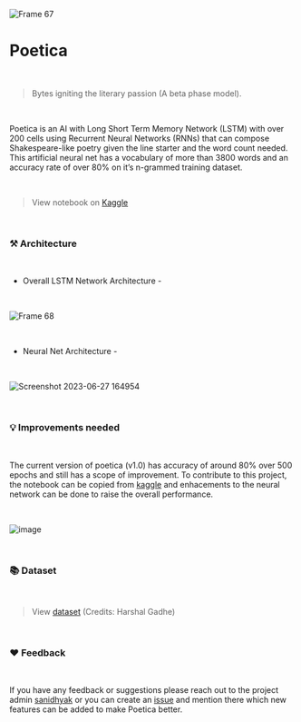 ![Frame 67](https://github.com/notsanidhyak/Poetica/assets/86651116/fd740994-d768-4aa0-a3ef-fccab1d69245)


# Poetica
<br>

> Bytes igniting the literary passion (A beta phase model).
<br>

Poetica is an AI with Long Short Term Memory Network (LSTM) with over 200 cells using Recurrent Neural Networks (RNNs) that can compose Shakespeare-like poetry given the line starter and the word count needed. This artificial neural net has a vocabulary of more than 3800 words and an accuracy rate of over 80% on it’s n-grammed training dataset.

<br>

> View notebook on [Kaggle](https://www.kaggle.com/code/sanidhyak/poemsbyai)
<br>

### ⚒️ Architecture
<br>

- Overall LSTM Network Architecture -
<br>


![Frame 68](https://github.com/notsanidhyak/Poetica/assets/86651116/2fd15c23-d7a6-4cd1-9fc4-9715deb4147e)

<br>

- Neural Net Architecture -
<br>

![Screenshot 2023-06-27 164954](https://github.com/notsanidhyak/Poetica/assets/86651116/767335d7-e327-4c5b-a2ca-e96bcd72a8b8)

<br>

### 💡 Improvements needed
<br>

The current version of poetica (v1.0) has accuracy of around 80% over 500 epochs and still has a scope of improvement. To contribute to this project, the notebook can be copied from [kaggle](https://www.kaggle.com/code/sanidhyak/poemsbyai) and enhacements to the neural network can be done to raise the overall performance.

<br>

![image](https://github.com/notsanidhyak/Poetica/assets/86651116/a4df29d7-7140-474b-b2f6-da46ab245850)

<br>

### 📚 Dataset
<br>

> View [dataset](https://www.kaggle.com/datasets/harshalgadhe/poem-generation) (Credits: Harshal Gadhe)
<br>

### ❤️ Feedback
<br>

If you have any feedback or suggestions please reach out to the project admin [sanidhyak](https://github.com/notsanidhyak) or you can create an [issue](https://github.com/notsanidhyak/Poetica/issues) and mention there which new features can be added to make Poetica better.





